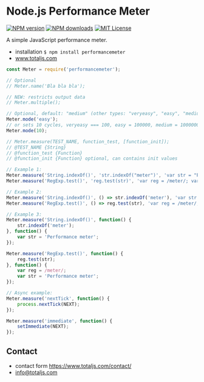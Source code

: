 # Node.js Performance Meter

[![NPM version][npm-version-image]][npm-url] [![NPM downloads][npm-downloads-image]][npm-url] [![MIT License][license-image]][license-url]

A simple JavaScript performance meter.

- installation `$ npm install performancemeter`
- www.totaljs.com

```js
const Meter = require('performancemeter');

// Optional
// Meter.name('Bla bla bla');

// NEW: restricts output data
// Meter.multiple();

// Optional, default: "medium" (other types: "veryeasy", "easy", "medium", "hard", "veryhard")
Meter.mode('easy');
// or sets 10 cycles, veryeasy === 100, easy = 100000, medium = 10000000, hard = 10000000000
Meter.mode(10);

// Meter.measure(TEST_NAME, function_test, [function_init]);
// @TEST_NAME {String}
// @function_test {Function}
// @function_init {Function} optional, can contains init values

// Example 1:
Meter.measure('String.indexOf()', 'str.indexOf("meter")', 'var str = "Performance meter"');
Meter.measure('RegExp.test()', 'reg.test(str)', 'var reg = /meter/; var str = "Performance meter');

// Example 2:
Meter.measure('String.indexOf()', () => str.indexOf('meter'), 'var str = "Performance meter"');
Meter.measure('RegExp.test()', () => reg.test(str), 'var reg = /meter/; var str = "Performance meter"');

// Example 3:
Meter.measure('String.indexOf()', function() {
	str.indexOf('meter');
}, function() {
	var str = 'Performance meter';
});

Meter.measure('RegExp.test()', function() {
	reg.test(str);
}, function() {
	var reg = /meter/;
	var str = 'Performance meter';
});

// Async example:
Meter.measure('nextTick', function() {
	process.nextTick(NEXT);
});

Meter.measure('immediate', function() {
	setImmediate(NEXT);
});
```

## Contact

- contact form <https://www.totaljs.com/contact/>
- <info@totaljs.com>

[license-image]: https://img.shields.io/badge/license-MIT-blue.svg?style=flat
[license-url]: license.txt

[npm-url]: https://npmjs.org/package/performancemeter
[npm-version-image]: https://img.shields.io/npm/v/performancemeter.svg?style=flat
[npm-downloads-image]: https://img.shields.io/npm/dm/performancemeter.svg?style=flat
